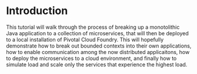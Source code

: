 # Introduction

This tutorial will walk through the process of breaking up a monotolithic Java application to a collection of microservices, that will then be deployed to a local installation of Pivotal Cloud Foundry. This will hopefully demonstrate how to break out bounded contexts into their own applications, how to enable communication among the now distributed applicaitons, how to deploy the microservices to a cloud environment, and finally how to simulate load and scale only the services that experience the highest load.